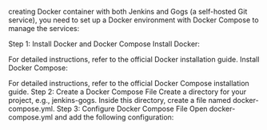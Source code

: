  creating Docker container with both Jenkins and Gogs (a self-hosted Git service), you need to set up a Docker environment with Docker Compose to manage the services:

Step 1: Install Docker and Docker Compose
Install Docker:

For detailed instructions, refer to the official Docker installation guide.
Install Docker Compose:

For detailed instructions, refer to the official Docker Compose installation guide.
Step 2: Create a Docker Compose File
Create a directory for your project, e.g., jenkins-gogs.
Inside this directory, create a file named docker-compose.yml.
Step 3: Configure Docker Compose File
Open docker-compose.yml and add the following configuration:
